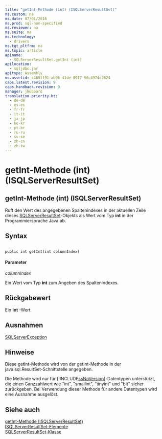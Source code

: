 ```yaml
---
title: "getInt-Methode (int) (ISQLServerResultSet)"
ms.custom: na
ms.date: 07/01/2016
ms.prod: sql-non-specified
ms.reviewer: na
ms.suite: na
ms.technology: 
  - drivers
ms.tgt_pltfrm: na
ms.topic: article
apiname: 
  - SQLServerResultSet.getInt (int)
apilocation: 
  - sqljdbc.jar
apitype: Assembly
ms.assetid: c465ff91-ab96-41de-8917-96c4974c2624
caps.latest.revision: 9
caps.handback.revision: 9
manager: jhubbard
translation.priority.ht: 
  - de-de
  - es-es
  - fr-fr
  - it-it
  - ja-jp
  - ko-kr
  - pt-br
  - ru-ru
  - sv-se
  - zh-cn
  - zh-tw
---
```

# getInt-Methode (int) (ISQLServerResultSet)
    
## getInt\-Methode \(int\) \(ISQLServerResultSet\)  
 Ruft den Wert des angegebenen Spaltenindexes in der aktuellen Zeile dieses [SQLServerResultSet](../content/SQLServerResultSet-Class.md)\-Objekts als Wert vom Typ **int** in der Programmiersprache Java ab.  
  
## Syntax  
  
```  
  
public int getInt(int columnIndex)  
```  
  
#### Parameter  
 *columnIndex*  
  
 Ein Wert vom Typ **int** zum Angeben des Spaltenindexes.  
  
## Rückgabewert  
 Ein **int** \-Wert.  
  
## Ausnahmen  
 [SQLServerException](../content/SQLServerException-Class.md)  
  
## Hinweise  
 Diese getInt\-Methode wird von der getInt\-Methode in der java.sql.ResultSet\-Schnittstelle angegeben.  
  
 Die Methode wird nur für [!INCLUDE[ssNoVersion](../content/includes/ssNoVersion_md.md)]\-Datentypen unterstützt, die einen Ganzzahlwert wie "int", "smallint", "tinyint" und "bit" sicher zurückgeben. Bei Verwendung dieser Methode für andere Datentypen wird eine Ausnahme ausgelöst.  
  
## Siehe auch  
 [getInt-Methode &#40;ISQLServerResultSet&#41;](../content/getInt-Method--SQLServerResultSet-.md)   
 [ISQLServerResultSet-Elemente](../content/SQLServerResultSet-Members.md)   
 [SQLServerResultSet-Klasse](../content/SQLServerResultSet-Class.md)  
  
  